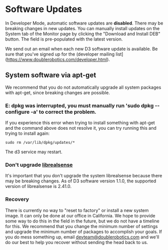 # Software Updates

In Developer Mode, automatic software updates are __disabled__. There may be breaking changes in new updates. You can manually install updates on the System tab of the Monitor page by clicking the "Download and Install DEB" button. The field is pre-populated with the latest version.

We send out an email when each new D3 software update is available. Be sure that you've signed up for the (developer mailing list](https://www.doublerobotics.com/developer.html).

## System software via apt-get

We recommend that you do not automatically upgrade all system packages with apt-get, since breaking changes are possible. 

### E: dpkg was interrupted, you must manually run 'sudo dpkg --configure -a' to correct the problem.

If you experience this error when trying to install something with apt-get and the command above does not resolve it, you can try running this and trying to install again: 

    sudo rm /var/lib/dpkg/updates/*

The d3 service may restart.

### Don't upgrade [librealsense](https://github.com/IntelRealSense/librealsense)

It's important that you don't upgrade the system librealsense because there may be breaking changes. As of D3 software version 1.1.0, the supported version of librealsense is 2.41.0.

### Recovery

There is currently no way to "reset to factory" or install a new system image. It can only be done at our office in California. We hope to provide some way to do this in the field in the future, but we do not have a timeline for this. We recommend that you change the minimum number of settings and upgrade the minimum number of packages to accomplish your goals. If you do mess something up, email devteam@doublerobotics.com and we'll do our best to help you recover without sending the head back to us.
